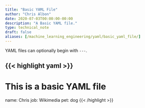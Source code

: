 ```yaml
---
title: "Basic YAML File"
author: "Chris Albon"
date: 2020-07-03T00:00:00-00:00
description: "A Basic YAML file."
type: technical_note
draft: false
aliases: [/machine_learning_engineering/yaml/basic_yaml_file/]
---
```


YAML files can optionally begin with `---`.

{{< highlight yaml >}}
---
# This is a basic YAML file
name: Chris
job: Wikimedia
pet: dog
{{< /highlight >}}